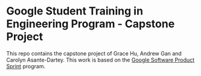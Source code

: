 # Google Student Training in Engineering Program - Capstone Project 

This repo contains the capstone project of Grace Hu, Andrew Gan and Carolyn Asante-Dartey.
This work is based on the [Google Software Product Sprint](https://g.co/softwareproductsprint) program.

